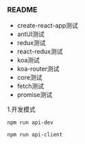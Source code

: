 ### README

- create-react-app测试
- antUI测试
- redux测试
- react-redux测试
- koa测试
- koa-router测试
- core测试
- fetch测试
- promise测试

1.开发模式

```
npm run api-dev

npm run api-client
```
